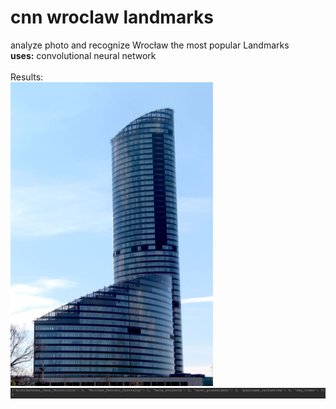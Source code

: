  # cnn wroclaw landmarks

analyze photo and recognize Wrocław the most popular Landmarks <br />
**uses:** convolutional neural network
<br /><br />
Results:<br />
<img src="skytower.jpg" width="324">
![alt text](r_skytower.JPG)
<br />
